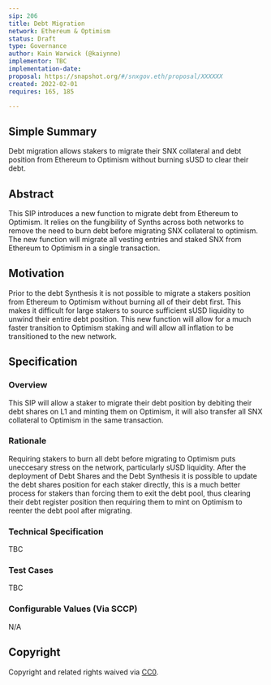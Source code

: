 ```yaml
---
sip: 206
title: Debt Migration
network: Ethereum & Optimism
status: Draft
type: Governance
author: Kain Warwick (@kaiynne)
implementor: TBC
implementation-date:
proposal: https://snapshot.org/#/snxgov.eth/proposal/XXXXXX
created: 2022-02-01
requires: 165, 185

---
```


## Simple Summary

<!--"If you can't explain it simply, you don't understand it well enough." Simply describe the outcome the proposed changes intends to achieve. This should be non-technical and accessible to a casual community member.-->

Debt migration allows stakers to migrate their SNX collateral and debt position from Ethereum to Optimism without burning sUSD to clear their debt.


## Abstract

<!--A short (~200 word) description of the proposed change, the abstract should clearly describe the proposed change. This is what *will* be done if the SIP is implemented, not *why* it should be done or *how* it will be done. If the SIP proposes deploying a new contract, write, "we propose to deploy a new contract that will do x".-->

This SIP introduces a new function to migrate debt from Ethereum to Optimism. It relies on the fungibility of Synths across both networks to remove the need to burn debt before migrating SNX collateral to optimism. The new function will migrate all vesting entries and staked SNX from Ethereum to Optimism in a single transaction. 


## Motivation

<!--This is the problem statement. This is the *why* of the SIP. It should clearly explain *why* the current state of the protocol is inadequate.  It is critical that you explain *why* the change is needed, if the SIP proposes changing how something is calculated, you must address *why* the current calculation is innaccurate or wrong. This is not the place to describe how the SIP will address the issue!-->

Prior to the debt Synthesis it is not possible to migrate a stakers position from Ethereum to Optimism without burning all of their debt first. This makes it difficult for large stakers to source sufficient sUSD liquidity to unwind their entire debt position. This new function will allow for a much faster transition to Optimism staking and will allow all inflation to be transitioned to the new network.


## Specification

<!--The specification should describe the syntax and semantics of any new feature, there are five sections
1. Overview
2. Rationale
3. Technical Specification
4. Test Cases
5. Configurable Values
-->

### Overview

<!--This is a high level overview of *how* the SIP will solve the problem. The overview should clearly describe how the new feature will be implemented.-->

This SIP will allow a staker to migrate their debt position by debiting their debt shares on L1 and minting them on Optimism, it will also transfer all SNX collateral to Optimism in the same transaction. 

### Rationale

<!--This is where you explain the reasoning behind how you propose to solve the problem. Why did you propose to implement the change in this way, what were the considerations and trade-offs. The rationale fleshes out what motivated the design and why particular design decisions were made. It should describe alternate designs that were considered and related work. The rationale may also provide evidence of consensus within the community, and should discuss important objections or concerns raised during discussion.-->

Requiring stakers to burn all debt before migrating to Optimism puts uneccesary stress on the network, particularly sUSD liquidity. After the deployment of Debt Shares and the Debt Synthesis it is possible to update the debt shares position for each staker directly, this is a much better process for stakers than forcing them to exit the debt pool, thus clearing their debt register position then requiring them to mint on Optimism to reenter the debt pool after migrating.

### Technical Specification

<!--The technical specification should outline the public API of the changes proposed. That is, changes to any of the interfaces Synthetix currently exposes or the creations of new ones.-->

TBC

### Test Cases

<!--Test cases for an implementation are mandatory for SIPs but can be included with the implementation..-->

TBC

### Configurable Values (Via SCCP)

<!--Please list all values configurable via SCCP under this implementation.-->

N/A

## Copyright

Copyright and related rights waived via [CC0](https://creativecommons.org/publicdomain/zero/1.0/).
